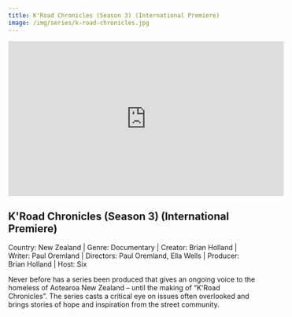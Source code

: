 ```yaml
---
title: K'Road Chronicles (Season 3) (International Premiere)
image: /img/series/k-road-chronicles.jpg
---
```

<iframe width="560" height="315" src="https://www.youtube.com/embed/5A6tpE568ns?si=pYfVRr5WIr4LZjf3" frameborder="0" allow="accelerometer; autoplay; encrypted-media; gyroscope; picture-in-picture" allowfullscreen></iframe>

## K'Road Chronicles (Season 3) (International Premiere)
Country: New Zealand | Genre: Documentary | Creator: Brian Holland | Writer: Paul Oremland | Directors: Paul Oremland, Ella Wells | Producer: Brian Holland | Host: Six

Never before has a series been produced that gives an ongoing voice to the homeless of Aotearoa New Zealand – until the making of “K'Road Chronicles”. The series casts a critical eye on issues often overlooked and brings stories of hope and inspiration from the street community. 
